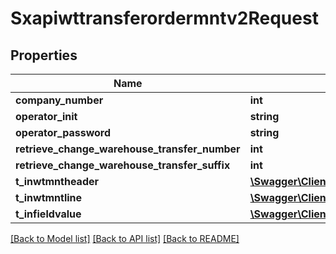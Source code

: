 # Sxapiwttransferordermntv2Request

## Properties
Name | Type | Description | Notes
------------ | ------------- | ------------- | -------------
**company_number** | **int** |  | [optional] 
**operator_init** | **string** |  | [optional] 
**operator_password** | **string** |  | [optional] 
**retrieve_change_warehouse_transfer_number** | **int** |  | [optional] 
**retrieve_change_warehouse_transfer_suffix** | **int** |  | [optional] 
**t_inwtmntheader** | [**\Swagger\Client\Model\TInwtmntheaderReq**](TInwtmntheaderReq.md) |  | [optional] 
**t_inwtmntline** | [**\Swagger\Client\Model\TInwtmntlineReq**](TInwtmntlineReq.md) |  | [optional] 
**t_infieldvalue** | [**\Swagger\Client\Model\TInfieldvalueReq**](TInfieldvalueReq.md) |  | [optional] 

[[Back to Model list]](../README.md#documentation-for-models) [[Back to API list]](../README.md#documentation-for-api-endpoints) [[Back to README]](../README.md)


